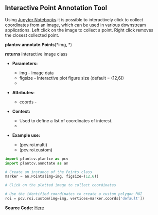 ## Interactive Point Annotation Tool

Using [Jupyter Notebooks](jupyter.md) it is possible to interactively click to collect coordinates from an image, which can be used in various downstream applications. Left click on the image to collect a point. Right click removes the
closest collected point.

**plantcv.annotate.Points**(*img, *)

**returns** interactive image class

- **Parameters:**
    - img - Image data
    - figsize - Interactive plot figure size (default = (12,6))
    - 

- **Attributes:**
    - coords - 

- **Context:**
    - Used to define a list of coordinates of interest.
    - 
- **Example use:**
    - (pcv.roi.multi)
    - (pcv.roi.custom)


```python
import plantcv.plantcv as pcv 
import plantcv.annotate as an

# Create an instance of the Points class
marker = an.Points(img=img, figsize=(12,6))

# Click on the plotted image to collect coordinates

# Use the identified coordinates to create a custom polygon ROI
roi = pcv.roi.custom(img=img, vertices=marker.coords['default'])

```


**Source Code:** [Here](https://github.com/danforthcenter/plantcv-annotate/blob/main/plantcv/annoate/classes.py)
